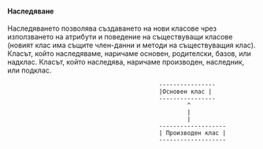 #### Наследяване

Наследяването позволява създаването на нови класове чрез използването на атрибути и поведение на съществуващи класове (новият клас има същите член-данни и методи на съществуващия клас).
Класът, който наследяваме, наричаме основен, родителски, базов, или надклас.
Класът, който наследява, наричаме производен, наследник, или подклас.

``` 
                                           ----------------
                                           |Основен клас |
                                           ----------------
                                                   ^
                                                   |
                                                   |
                                           -------------------       
                                           | Производен клас |
                                           -------------------  
```
